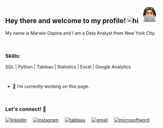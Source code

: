 ## Hey there and welcome to my profile! <img src="https://user-images.githubusercontent.com/1303154/88677602-1635ba80-d120-11ea-84d8-d263ba5fc3c0.gif" width="28px" alt="hi"> <img src="https://github.com/marwinospina/marwinospina/blob/main/tech_memoji.png" width="60" height="60" />

My name is Marwin Ospina and I am a Data Analyst from New York City.

<br />

### **Skills:**

SQL | Python | Tableau | Statistics | Excel | Google Analytics

<br />

- 🔭 I’m currently working on this page. 

<br />

### **Let's connect! :handshake:**

[<img src='https://cdn.jsdelivr.net/npm/simple-icons@3.0.1/icons/linkedin.svg' alt='linkedin' height='40'>](https://www.linkedin.com/in/marwinospina/)&nbsp;&nbsp;&nbsp;&nbsp;
[<img src='https://cdn.jsdelivr.net/npm/simple-icons@3.0.1/icons/instagram.svg' alt='instagram' height='40'>](https://www.instagram.com/marwin_ospina/)&nbsp;&nbsp;&nbsp;&nbsp;
[<img src='https://cdn.jsdelivr.net/npm/simple-icons@3.0.1/icons/tableau.svg' alt='tableau' height='40'>](https://public.tableau.com/profile/marwinospina#!/)&nbsp;&nbsp;&nbsp;&nbsp; 
[<img src='https://cdn.jsdelivr.net/npm/simple-icons@3.0.1/icons/gmail.svg' alt='gmail' height='40'>](mailto:marwinospina@gmail.com)&nbsp;&nbsp;&nbsp;&nbsp;
[<img src='https://cdn.jsdelivr.net/npm/simple-icons@3.0.1/icons/microsoftword.svg' alt='microsoftword' height='40'>](https://github.com/marwinospina/marwinospina/blob/main/Marwin%20Ospina%20Resume.pdf)  


